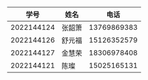 | 学号         | 姓名   | 电话       |
| ---------- | ---- | ------------- |
| 2022144124 | 张韶箫  |  13769869383|
| 2022144126 | 舒元福  | 15126352579|
| 2022144127 | 金慧荣   | 18306978408|
| 2022144121 | 陈璨   | 15025165131|